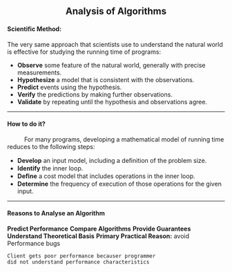 ## <div style="text-align:center;"> Analysis of Algorithms </div>

#### **Scientific Method:**

The very same approach that scientists use to understand the natural world is effective for studying the running time of programs:
- **Observe** some feature of the natural world, generally with precise measurements.
- **Hypothesize** a model that is consistent with the observations.
- **Predict** events using the hypothesis.
- **Verify** the predictions by making further observations.
- **Validate** by repeating until the hypothesis and observations agree.

---

#### How to do it?
&nbsp;&nbsp;&nbsp;&nbsp;&nbsp;&nbsp;&nbsp;&nbsp;&nbsp;&nbsp;For many programs, developing a mathematical model of running time reduces to the following steps:
- **Develop** an input model, including a deﬁnition of the problem size.
- **Identify** the inner loop.
- **Deﬁne** a cost model that includes operations in the inner loop.
- **Determine** the frequency of execution of those operations for the given input.

---
#### Reasons to Analyse an Algorithm

**Predict Performance**
**Compare Algorithms**
**Provide Guarantees**
**Understand Theoretical Basis**
**Primary Practical Reason:** avoid Performance bugs

```text
Client gets poor performance becauser programmer
did not understand performance characteristics
```

